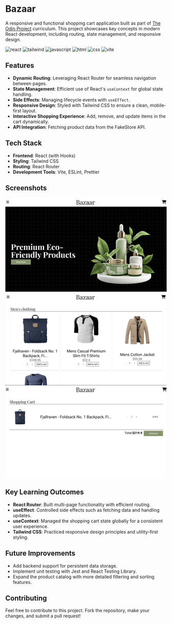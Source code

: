 # Bazaar

A responsive and functional shopping cart application built as part of [The Odin Project](https://www.theodinproject.com/) curriculum. This project showcases key concepts in modern React development, including routing, state management, and responsive design.

![react](https://img.shields.io/badge/React-20232A?style=for-the-badge&logo=react&logoColor=61DAFB)
![tailwind](https://img.shields.io/badge/Tailwind_CSS-38B2AC?style=for-the-badge&logo=tailwind-css&logoColor=white)
![javascript](https://img.shields.io/badge/JavaScript-323330?style=for-the-badge&logo=javascript&logoColor=F7DF1E)
![html](https://img.shields.io/badge/HTML5-E34F26?style=for-the-badge&logo=html5&logoColor=white)
![css](https://img.shields.io/badge/CSS3-1572B6?style=for-the-badge&logo=css3&logoColor=white)
![vite](https://img.shields.io/badge/Vite-B73BFE?style=for-the-badge&logo=vite&logoColor=FFD62E)

## Features

- **Dynamic Routing**: Leveraging React Router for seamless navigation between pages.
- **State Management**: Efficient use of React's `useContext` for global state handling.
- **Side Effects**: Managing lifecycle events with `useEffect`.
- **Responsive Design**: Styled with Tailwind CSS to ensure a clean, mobile-first layout.
- **Interactive Shopping Experience**: Add, remove, and update items in the cart dynamically.
- **API Integration**: Fetching product data from the FakeStore API.

## Tech Stack

- **Frontend**: React (with Hooks)
- **Styling**: Tailwind CSS
- **Routing**: React Router
- **Development Tools**: Vite, ESLint, Prettier

## Screenshots

![homepage](image.png)
![products](image-1.png)
![cart](image-3.png)

## Key Learning Outcomes

- **React Router**: Built multi-page functionality with efficient routing.
- **useEffect**: Controlled side effects such as fetching data and handling updates.
- **useContext**: Managed the shopping cart state globally for a consistent user experience.
- **Tailwind CSS**: Practiced responsive design principles and utility-first styling.

## Future Improvements

- Add backend support for persistent data storage.
- Implement unit testing with Jest and React Testing Library.
- Expand the product catalog with more detailed filtering and sorting features.

## Contributing

Feel free to contribute to this project. Fork the repository, make your changes, and submit a pull request!
